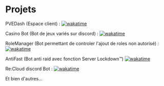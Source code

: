 # Projets

PVEDash (Espace client) : [![wakatime](https://wakatime.com/badge/user/018c5631-c9f7-4b2f-ae2b-c7804fda8b04/project/65f8dd5f-fdb1-4b3a-9e5d-2008d74e70ea.svg)](https://wakatime.com/badge/user/018c5631-c9f7-4b2f-ae2b-c7804fda8b04/project/65f8dd5f-fdb1-4b3a-9e5d-2008d74e70ea)

Casino Bot (Bot de jeux variés sur discord) : [![wakatime](https://wakatime.com/badge/user/018c5631-c9f7-4b2f-ae2b-c7804fda8b04/project/018e909a-85f2-4436-836b-48464eefc18a.svg)](https://wakatime.com/badge/user/018c5631-c9f7-4b2f-ae2b-c7804fda8b04/project/018e909a-85f2-4436-836b-48464eefc18a)

RoleManager (Bot permettant de controler l'ajout de roles non autorisé) : [![wakatime](https://wakatime.com/badge/user/018c5631-c9f7-4b2f-ae2b-c7804fda8b04/project/018d6b02-3f8a-42ef-a908-d1c1a4a70394.svg)](https://wakatime.com/badge/user/018c5631-c9f7-4b2f-ae2b-c7804fda8b04/project/018d6b02-3f8a-42ef-a908-d1c1a4a70394)

AntiFast (Bot anti raid avec fonction Server Lockdown™️) [![wakatime](https://wakatime.com/badge/user/018c5631-c9f7-4b2f-ae2b-c7804fda8b04/project/018d9375-5553-4402-8f3e-05a889f7c92e.svg)](https://wakatime.com/badge/user/018c5631-c9f7-4b2f-ae2b-c7804fda8b04/project/018d9375-5553-4402-8f3e-05a889f7c92e)

Re:Cloud discord Bot : [![wakatime](https://wakatime.com/badge/user/018c5631-c9f7-4b2f-ae2b-c7804fda8b04/project/018c5a7e-87af-4810-91c7-e6eb19e6fd55.svg)](https://wakatime.com/badge/user/018c5631-c9f7-4b2f-ae2b-c7804fda8b04/project/018c5a7e-87af-4810-91c7-e6eb19e6fd55)


Et bien d'autres...
